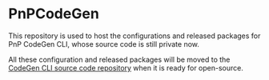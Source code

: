 # PnPCodeGen

This repository is used to host the configurations and released packages for PnP CodeGen CLI, whose source code is still private now.

All these configuration and released packages will be moved to the [CodeGen CLI source code repository](https://github.com/microsoft/azure-digital-twins-codegen) when it is ready for open-source.
